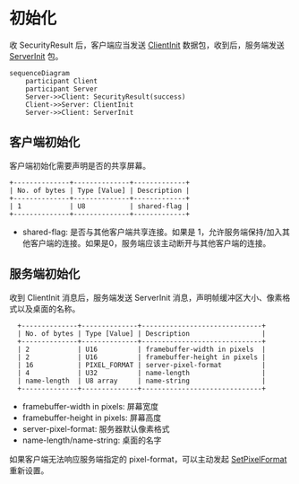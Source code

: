 # 初始化

收 SecurityResult 后，客户端应当发送 [ClientInit](#客户端初始化) 数据包，收到后，服务端发送 [ServerInit](#服务端初始化) 包。

```mermaid
sequenceDiagram
    participant Client
    participant Server
    Server->>Client: SecurityResult(success)
    Client->>Server: ClientInit
    Server->>Client: ServerInit
```

## 客户端初始化

客户端初始化需要声明是否的共享屏幕。

```
+--------------+--------------+-------------+
| No. of bytes | Type [Value] | Description |
+--------------+--------------+-------------+
| 1            | U8           | shared-flag |
+--------------+--------------+-------------+
```

- shared-flag: 是否与其他客户端共享连接。如果是 1，允许服务端保持/加入其他客户端的连接。如果是0，服务端应该主动断开与其他客户端的连接。

## 服务端初始化

收到 ClientInit 消息后，服务端发送 ServerInit 消息，声明帧缓冲区大小、像素格式以及桌面的名称。

```
  +--------------+--------------+------------------------------+
  | No. of bytes | Type [Value] | Description                  |
  +--------------+--------------+------------------------------+
  | 2            | U16          | framebuffer-width in pixels  |
  | 2            | U16          | framebuffer-height in pixels |
  | 16           | PIXEL_FORMAT | server-pixel-format          |
  | 4            | U32          | name-length                  |
  | name-length  | U8 array     | name-string                  |
  +--------------+--------------+------------------------------+
```

- framebuffer-width in pixels: 屏幕宽度
- framebuffer-height in pixels: 屏幕高度
- server-pixel-format: 服务器默认像素格式
- name-length/name-string: 桌面的名字

如果客户端无法响应服务端指定的 pixel-format，可以主动发起 [SetPixelFormat](/display/pixel-format.md#SetPixelFormat) 重新设置。
